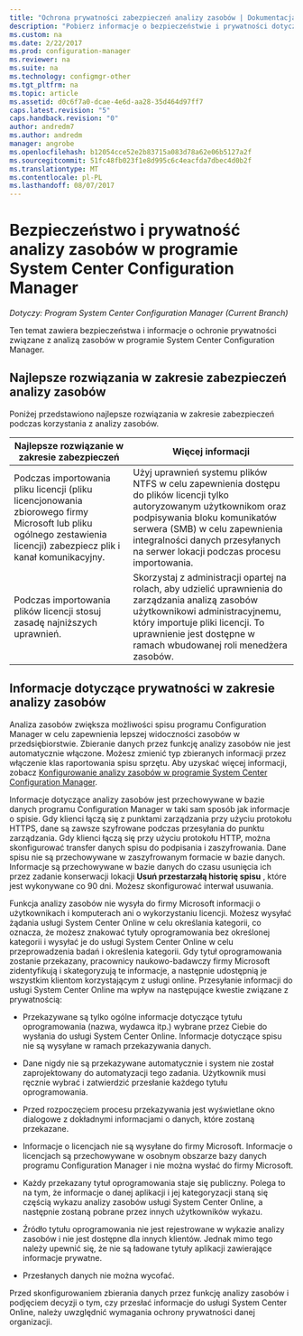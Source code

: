 ```yaml
---
title: "Ochrona prywatności zabezpieczeń analizy zasobów | Dokumentacja firmy Microsoft"
description: "Pobierz informacje o bezpieczeństwie i prywatności dotyczące analizy zasobów w programie System Center Configuration Manager."
ms.custom: na
ms.date: 2/22/2017
ms.prod: configuration-manager
ms.reviewer: na
ms.suite: na
ms.technology: configmgr-other
ms.tgt_pltfrm: na
ms.topic: article
ms.assetid: d0c6f7a0-dcae-4e6d-aa28-35d464d97ff7
caps.latest.revision: "5"
caps.handback.revision: "0"
author: andredm7
ms.author: andredm
manager: angrobe
ms.openlocfilehash: b12054cce52e2b83715a083d78a62e06b5127a2f
ms.sourcegitcommit: 51fc48fb023f1e8d995c6c4eacfda7dbec4d0b2f
ms.translationtype: MT
ms.contentlocale: pl-PL
ms.lasthandoff: 08/07/2017
---
```

# <a name="security-and-privacy-for-asset-intelligence-in-system-center-configuration-manager"></a>Bezpieczeństwo i prywatność analizy zasobów w programie System Center Configuration Manager

*Dotyczy: Program System Center Configuration Manager (Current Branch)*

Ten temat zawiera bezpieczeństwa i informacje o ochronie prywatności związane z analizą zasobów w programie System Center Configuration Manager.  

##  <a name="BKMK_Security_AI"></a> Najlepsze rozwiązania w zakresie zabezpieczeń analizy zasobów  
 Poniżej przedstawiono najlepsze rozwiązania w zakresie zabezpieczeń podczas korzystania z analizy zasobów.  

|Najlepsze rozwiązanie w zakresie zabezpieczeń|Więcej informacji|  
|----------------------------|----------------------|  
|Podczas importowania pliku licencji (pliku licencjonowania zbiorowego firmy Microsoft lub pliku ogólnego zestawienia licencji) zabezpiecz plik i kanał komunikacyjny.|Użyj uprawnień systemu plików NTFS w celu zapewnienia dostępu do plików licencji tylko autoryzowanym użytkownikom oraz podpisywania bloku komunikatów serwera (SMB) w celu zapewnienia integralności danych przesyłanych na serwer lokacji podczas procesu importowania.|  
|Podczas importowania plików licencji stosuj zasadę najniższych uprawnień.|Skorzystaj z administracji opartej na rolach, aby udzielić uprawnienia do zarządzania analizą zasobów użytkownikowi administracyjnemu, który importuje pliki licencji. To uprawnienie jest dostępne w ramach wbudowanej roli menedżera zasobów.|  

##  <a name="BKMK_Privacy_HardwareInventory"></a> Informacje dotyczące prywatności w zakresie analizy zasobów  
 Analiza zasobów zwiększa możliwości spisu programu Configuration Manager w celu zapewnienia lepszej widoczności zasobów w przedsiębiorstwie. Zbieranie danych przez funkcję analizy zasobów nie jest automatycznie włączone. Możesz zmienić typ zbieranych informacji przez włączenie klas raportowania spisu sprzętu. Aby uzyskać więcej informacji, zobacz [Konfigurowanie analizy zasobów w programie System Center Configuration Manager](../../../../core/clients/manage/asset-intelligence/configuring-asset-intelligence.md).  

 Informacje dotyczące analizy zasobów jest przechowywane w bazie danych programu Configuration Manager w taki sam sposób jak informacje o spisie. Gdy klienci łączą się z punktami zarządzania przy użyciu protokołu HTTPS, dane są zawsze szyfrowane podczas przesyłania do punktu zarządzania. Gdy klienci łączą się przy użyciu protokołu HTTP, można skonfigurować transfer danych spisu do podpisania i zaszyfrowania. Dane spisu nie są przechowywane w zaszyfrowanym formacie w bazie danych. Informacje są przechowywane w bazie danych do czasu usunięcia ich przez zadanie konserwacji lokacji **Usuń przestarzałą historię spisu** , które jest wykonywane co 90 dni. Możesz skonfigurować interwał usuwania.  

 Funkcja analizy zasobów nie wysyła do firmy Microsoft informacji o użytkownikach i komputerach ani o wykorzystaniu licencji. Możesz wysyłać żądania usługi System Center Online w celu określania kategorii, co oznacza, że możesz znakować tytuły oprogramowania bez określonej kategorii i wysyłać je do usługi System Center Online w celu przeprowadzenia badań i określenia kategorii. Gdy tytuł oprogramowania zostanie przekazany, pracownicy naukowo-badawczy firmy Microsoft zidentyfikują i skategoryzują te informacje, a następnie udostępnią je wszystkim klientom korzystającym z usługi online. Przesyłanie informacji do usługi System Center Online ma wpływ na następujące kwestie związane z prywatnością:  

-   Przekazywane są tylko ogólne informacje dotyczące tytułu oprogramowania (nazwa, wydawca itp.) wybrane przez Ciebie do wysłania do usługi System Center Online. Informacje dotyczące spisu nie są wysyłane w ramach przekazywania danych.  

-   Dane nigdy nie są przekazywane automatycznie i system nie został zaprojektowany do automatyzacji tego zadania. Użytkownik musi ręcznie wybrać i zatwierdzić przesłanie każdego tytułu oprogramowania.  

-   Przed rozpoczęciem procesu przekazywania jest wyświetlane okno dialogowe z dokładnymi informacjami o danych, które zostaną przekazane.  

-   Informacje o licencjach nie są wysyłane do firmy Microsoft. Informacje o licencjach są przechowywane w osobnym obszarze bazy danych programu Configuration Manager i nie można wysłać do firmy Microsoft.  

-   Każdy przekazany tytuł oprogramowania staje się publiczny. Polega to na tym, że informacje o danej aplikacji i jej kategoryzacji staną się częścią wykazu analizy zasobów usługi System Center Online, a następnie zostaną pobrane przez innych użytkowników wykazu.  

-   Źródło tytułu oprogramowania nie jest rejestrowane w wykazie analizy zasobów i nie jest dostępne dla innych klientów. Jednak mimo tego należy upewnić się, że nie są ładowane tytuły aplikacji zawierające informacje prywatne.  

-   Przesłanych danych nie można wycofać.  

 Przed skonfigurowaniem zbierania danych przez funkcję analizy zasobów i podjęciem decyzji o tym, czy przesłać informacje do usługi System Center Online, należy uwzględnić wymagania ochrony prywatności danej organizacji.  
